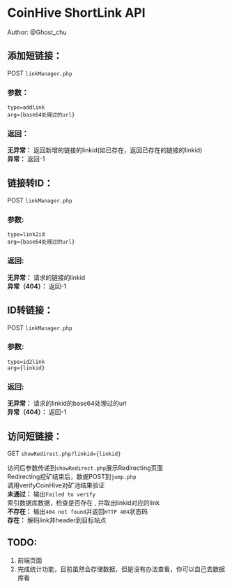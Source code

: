# CoinHive ShortLink API
Author: @Ghost_chu

## 添加短链接：
POST `linkManager.php`  
### 参数：
```
type=addlink
arg={base64处理过的url}
```
### 返回：
**无异常：** 返回新增的链接的linkid(如已存在，返回已存在的链接的linkid)  
**异常：** 返回-1

## 链接转ID：
POST `linkManager.php`  
### 参数:
```
type=link2id
arg={base64处理过的url}
```
### 返回:
**无异常：** 请求的链接的linkid  
**异常（404）：** 返回-1

## ID转链接：
POST `linkManager.php`  
### 参数:
```
type=id2link
arg={linkid}
```
### 返回:
**无异常：** 请求的linkid的base64处理过的url  
**异常（404）：** 返回-1

## 访问短链接：
GET `showRedirect.php?linkid={linkid}`  

访问后参数传递到`showRedirect.php`展示Redirecting页面  
Redirecting挖矿结束后，数据POST到`jump.php`  
调用verifyCoinHive对矿池结果验证  
**未通过：** 输出`Failed to verify`  
索引数据库数据，检查是否存在 , 并取出linkid对应的link  
**不存在：** 输出`404 not found`并返回`HTTP 404`状态码  
**存在：** 解码link并header到目标站点  

## TODO:
1.  前端页面
2.	完成统计功能，目前虽然会存储数据，但是没有办法查看，你可以自己去数据库看
